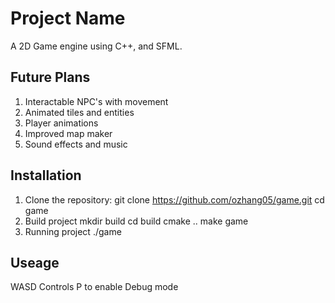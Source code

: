 # Project Name

A 2D Game engine using C++, and SFML.

## Future Plans

1. Interactable NPC's with movement
2. Animated tiles and entities
3. Player animations
4. Improved map maker
5. Sound effects and music

## Installation

1. Clone the repository:
    git clone https://github.com/ozhang05/game.git
    cd game
2. Build project
    mkdir build
    cd build
    cmake ..
    make game
3. Running project
    ./game


## Useage

WASD Controls
P to enable Debug mode
